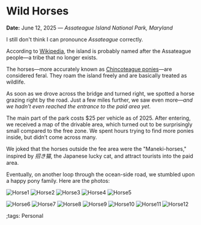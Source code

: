 # Wild Horses

**Date:** June 12, 2025 — *Assateague Island National Park, Maryland*

I still don't think I can pronounce *Assateague* correctly.

According to [Wikipedia](https://en.wikipedia.org/wiki/Assateague_people), the island is probably named after the Assateague people—a tribe that no longer exists.

The horses—more accurately known as [Chincoteague ponies](https://en.wikipedia.org/wiki/Chincoteague_pony)—are considered feral. They roam the island freely and are basically treated as wildlife.

As soon as we drove across the bridge and turned right, we spotted a horse grazing right by the road. Just a few miles further, we saw even more—*and we hadn’t even reached the entrance to the paid area yet*.

The main part of the park costs \$25 per vehicle as of 2025. After entering, we received a map of the drivable area, which turned out to be surprisingly small compared to the free zone. We spent hours trying to find more ponies inside, but didn’t come across many.

We joked that the horses outside the fee area were the "Maneki-horses," inspired by *招き猫*, the Japanese lucky cat, and attract tourists into the paid area.

Eventually, on another loop through the ocean-side road, we stumbled upon a happy pony family. Here are the photos:

![Horse1](../data/pix/WildHorse/Horse1.webp)
![Horse2](../data/pix/WildHorse/Horse2.webp)
![Horse3](../data/pix/WildHorse/Horse3.webp)
![Horse4](../data/pix/WildHorse/Horse4.webp)
![Horse5](../data/pix/WildHorse/Horse5.webp)

![Horse6](../data/pix/WildHorse/Horse6.webp)
![Horse7](../data/pix/WildHorse/Horse7.webp)
![Horse8](../data/pix/WildHorse/Horse8.webp)
![Horse9](../data/pix/WildHorse/Horse9.webp)
![Horse10](../data/pix/WildHorse/Horse10.webp)
![Horse11](../data/pix/WildHorse/Horse11.webp)
![Horse12](../data/pix/WildHorse/Horse12.webp)

;tags: Personal
